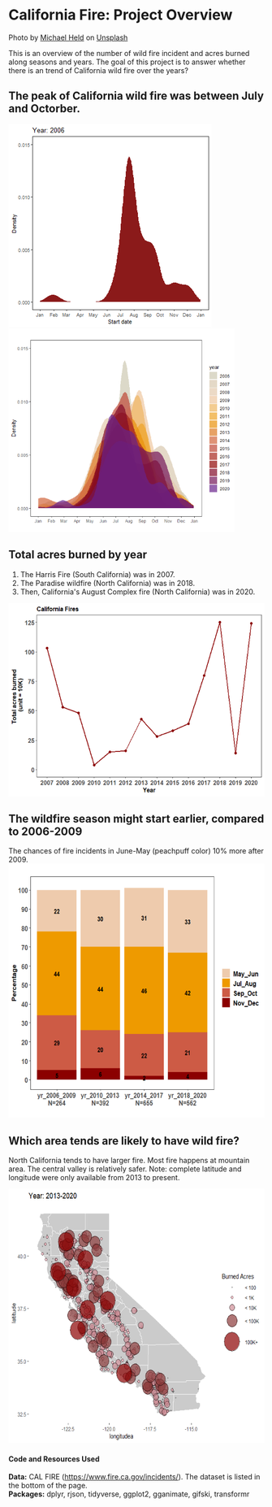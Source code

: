 # California Fire: Project Overview 

Photo by <a href="https://unsplash.com/@michaelheld?utm_source=unsplash&utm_medium=referral&utm_content=creditCopyText">Michael Held</a> on <a href="https://unsplash.com/s/photos/wildfire?utm_source=unsplash&utm_medium=referral&utm_content=creditCopyText">Unsplash</a>
  

This is an overview of the number of wild fire incident and acres burned along seasons and years. The goal of this project is to answer whether there is an trend of California wild fire over the years?


## The peak of California wild fire was between July and Octorber.
<img src="image/FireSta_output.gif" height="400">
<img src="image/Density_over_years.png" height="400">


## Total acres burned by year
1. The Harris Fire (South California) was in 2007. 
2. The Paradise wildfire (North California) was in 2018. 
3. Then, California's August Complex fire (North California) was in 2020.
<img src="image/totalacresburned_by_year.png" height="380"> 


## The wildfire season might start earlier, compared to 2006-2009
The chances of fire incidents in June-May (peachpuff color) 10% more after 2009.
<img src="image/StackBarplot.png"  height="500">


## Which area tends are likely to have wild fire?
North California tends to have larger fire. Most fire happens  at mountain area. The central valley is relatively safer. Note: complete latitude and longitude were only available from 2013 to present. 

<img src="image/FireMap.png"  height="500">


#### Code and Resources Used 
**Data:** CAL FIRE (https://www.fire.ca.gov/incidents/). The dataset is listed in the bottom of the page.  
**Packages:** dplyr, rjson, tidyverse, ggplot2, gganimate, gifski, transformr
